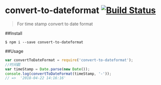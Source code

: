 # convert-to-dateformat [![Build Status](https://travis-ci.org/liyang0612/convert-to-dateformat.svg?branch=master)](https://travis-ci.org/liyang0612/convert-to-dateformat)
> For time stamp convert to date format

##Install

```
$ npm i --save convert-to-dateformat
```

##Usage

```js
var convertToDateFormat = require('convert-to-dateformat');
//时间戳
var timeStamp = Date.parse(new Date());
console.log(convertToDateFormat(timeStamp, '-'));
// =>  '2018-04-22 14:16:16'
```